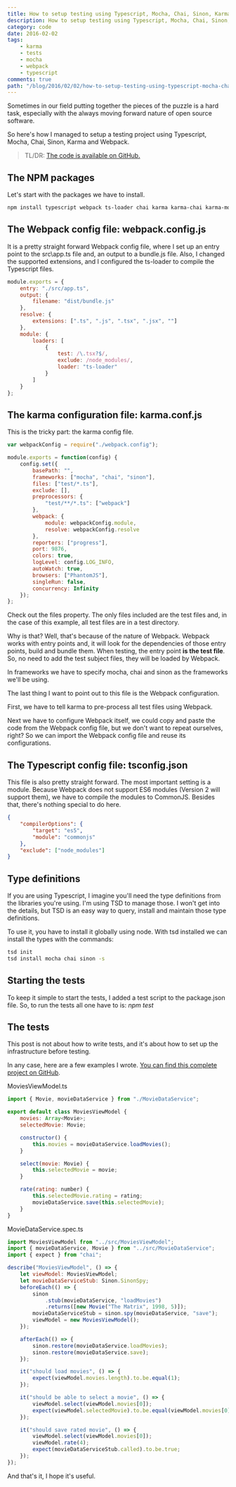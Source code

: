 ```yaml
---
title: How to setup testing using Typescript, Mocha, Chai, Sinon, Karma and Webpack
description: How to setup testing using Typescript, Mocha, Chai, Sinon, Karma and Webpack.
category: code
date: 2016-02-02
tags:
    - karma
    - tests
    - mocha
    - webpack
    - typescript
comments: true
path: "/blog/2016/02/02/how-to-setup-testing-using-typescript-mocha-chai-sinon-karma-and-webpack"
---
```


Sometimes in our field putting together the pieces of the puzzle is a hard task, especially with the always moving forward nature of open source software.

So here's how I managed to setup a testing project using Typescript, Mocha, Chai, Sinon, Karma and Webpack.

> TL/DR: [The code is available on GitHub.](https://github.com/vintem/TypescriptMochaWebpackDemo)

## The NPM packages

Let's start with the packages we have to install.

```bash
npm install typescript webpack ts-loader chai karma karma-chai karma-mocha karma-phantomjs-launcher karma-sinon karma-typescript-preprocessor2 karma-webpack mocha phantomjs-prebuilt sinon --save-dev
```

## The Webpack config file: webpack.config.js

It is a pretty straight forward Webpack config file, where I set up an entry point to the src\app.ts file and, an output to a bundle.js file. Also, I changed the supported extensions, and I configured the ts-loader to compile the Typescript files.

```js
module.exports = {
    entry: "./src/app.ts",
    output: {
        filename: "dist/bundle.js"
    },
    resolve: {
        extensions: [".ts", ".js", ".tsx", ".jsx", ""]
    },
    module: {
        loaders: [
            {
                test: /\.tsx?$/,
                exclude: /node_modules/,
                loader: "ts-loader"
            }
        ]
    }
};
```

## The karma configuration file: karma.conf.js

This is the tricky part: the karma config file.

```js
var webpackConfig = require("./webpack.config");

module.exports = function(config) {
    config.set({
        basePath: "",
        frameworks: ["mocha", "chai", "sinon"],
        files: ["test/*.ts"],
        exclude: [],
        preprocessors: {
            "test/**/*.ts": ["webpack"]
        },
        webpack: {
            module: webpackConfig.module,
            resolve: webpackConfig.resolve
        },
        reporters: ["progress"],
        port: 9876,
        colors: true,
        logLevel: config.LOG_INFO,
        autoWatch: true,
        browsers: ["PhantomJS"],
        singleRun: false,
        concurrency: Infinity
    });
};
```

Check out the files property. The only files included are the test files and, in the case of this example, all test files are in a test directory.

Why is that? Well, that's because of the nature of Webpack. Webpack works with entry points and, it will look for the dependencies of those entry points, build and bundle them. When testing, the entry point **is the test file**. So, no need to add the test subject files, they will be loaded by Webpack.

In frameworks we have to specify mocha, chai and sinon as the frameworks we'll be using.

The last thing I want to point out to this file is the Webpack configuration.

First, we have to tell karma to pre-process all test files using Webpack.

Next we have to configure Webpack itself, we could copy and paste the code from the Webpack config file, but we don't want to repeat ourselves, right? So we can import the Webpack config file and reuse its configurations.

<script async src="//pagead2.googlesyndication.com/pagead/js/adsbygoogle.js"></script>
<!-- Responsive content -->

<ins class="adsbygoogle"
     style="display:block"
     data-ad-client="ca-pub-1865353648221711"
     data-ad-slot="8499334570"
     data-ad-format="auto"></ins>

<script>
(adsbygoogle = window.adsbygoogle || []).push({});
</script>

## The Typescript config file: tsconfig.json

This file is also pretty straight forward. The most important setting is a module. Because Webpack does not support ES6 modules (Version 2 will support them), we have to compile the modules to CommonJS. Besides that, there's nothing special to do here.

```json
{
    "compilerOptions": {
        "target": "es5",
        "module": "commonjs"
    },
    "exclude": ["node_modules"]
}
```

## Type definitions

If you are using Typescript, I imagine you'll need the type definitions from the libraries you're using. I'm using TSD to manage those. I won't get into the details, but TSD is an easy way to query, install and maintain those type definitions.

To use it, you have to install it globally using node. With tsd installed we can install the types with the commands:

```bash
tsd init
tsd install mocha chai sinon -s
```

## Starting the tests

To keep it simple to start the tests, I added a test script to the package.json file. So, to run the tests all one have to is: _npm test_

## The tests

This post is not about how to write tests, and it's about how to set up the infrastructure before testing.

In any case, here are a few examples I wrote. [You can find this complete project on GitHub](https://github.com/vintem/TypescriptMochaWebpackDemo).

MoviesViewModel.ts

```js
import { Movie, movieDataService } from "./MovieDataService";

export default class MoviesViewModel {
    movies: Array<Movie>;
    selectedMovie: Movie;

    constructor() {
        this.movies = movieDataService.loadMovies();
    }

    select(movie: Movie) {
        this.selectedMovie = movie;
    }

    rate(rating: number) {
        this.selectedMovie.rating = rating;
        movieDataService.save(this.selectedMovie);
    }
}
```

MovieDataService.spec.ts

```js
import MoviesViewModel from "../src/MoviesViewModel";
import { movieDataService, Movie } from "../src/MovieDataService";
import { expect } from "chai";

describe("MoviesViewModel", () => {
    let viewModel: MoviesViewModel;
    let movieDataServiceStub: Sinon.SinonSpy;
    beforeEach(() => {
        sinon
            .stub(movieDataService, "loadMovies")
            .returns([new Movie("The Matrix", 1998, 5)]);
        movieDataServiceStub = sinon.spy(movieDataService, "save");
        viewModel = new MoviesViewModel();
    });

    afterEach(() => {
        sinon.restore(movieDataService.loadMovies);
        sinon.restore(movieDataService.save);
    });

    it("should load movies", () => {
        expect(viewModel.movies.length).to.be.equal(1);
    });

    it("should be able to select a movie", () => {
        viewModel.select(viewModel.movies[0]);
        expect(viewModel.selectedMovie).to.be.equal(viewModel.movies[0]);
    });

    it("should save rated movie", () => {
        viewModel.select(viewModel.movies[0]);
        viewModel.rate(4);
        expect(movieDataServiceStub.called).to.be.true;
    });
});
```

And that's it, I hope it's useful.
